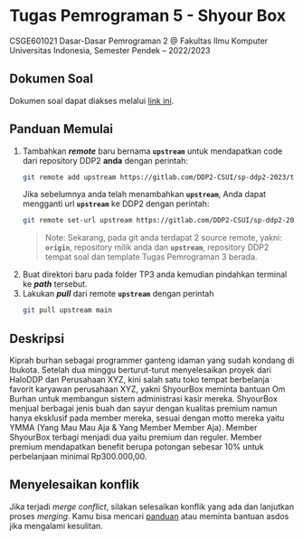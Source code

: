 # Tugas Pemrograman 5 - Shyour Box
CSGE601021 Dasar-Dasar Pemrograman 2 @ Fakultas Ilmu Komputer Universitas Indonesia,
Semester Pendek – 2022/2023

## Dokumen Soal
Dokumen soal dapat diakses melalui [link ini]().


## Panduan Memulai
1. Tambahkan ***remote*** baru bernama **`upstream`** untuk mendapatkan code dari repository DDP2 **anda** dengan perintah:
    ```bash
    git remote add upstream https://gitlab.com/DDP2-CSUI/sp-ddp2-2023/template-tp5-sp-ddp2.git
    ```
    Jika sebelumnya anda telah menambahkan **`upstream`**, Anda dapat mengganti url **`upstream`** ke DDP2 dengan perintah:
    ```bash
    git remote set-url upstream https://gitlab.com/DDP2-CSUI/sp-ddp2-2023/template-tp5-sp-ddp2.git
    ```
    > Note: Sekarang, pada git anda terdapat 2 source remote, yakni: **`origin`**, repository milik anda dan **`upstream`**, repository DDP2 tempat soal dan template Tugas Pemrograman 3 berada.
2. Buat direktori baru pada folder TP3 anda kemudian pindahkan terminal ke ***path*** tersebut.
3. Lakukan ***pull*** dari remote **`upstream`** dengan perintah 
    ```bash
    git pull upstream main
    ```

## Deskripsi
Kiprah burhan sebagai programmer ganteng idaman yang sudah kondang di Ibukota. Setelah dua minggu berturut-turut menyelesaikan proyek dari HaloDDP dan Perusahaan XYZ, kini salah satu toko tempat berbelanja favorit karyawan perusahaan XYZ, yakni ShyourBox meminta bantuan Om Burhan untuk membangun sistem administrasi kasir mereka. ShyourBox menjual berbagai jenis buah dan sayur dengan kualitas premium namun hanya eksklusif pada member mereka, sesuai dengan motto mereka yaitu YMMA (Yang Mau Mau Aja & Yang Member Member Aja). Member ShyourBox terbagi menjadi dua yaitu premium dan reguler. Member premium mendapatkan benefit berupa potongan sebesar 10% untuk perbelanjaan minimal Rp300.000,00. 


## Menyelesaikan konflik

Jika terjadi *merge conflict*, silakan selesaikan konflik yang ada dan
lanjutkan proses *merging*. Kamu bisa mencari [panduan](https://githowto.com/resolving_conflicts) atau meminta bantuan asdos jika mengalami kesulitan.
